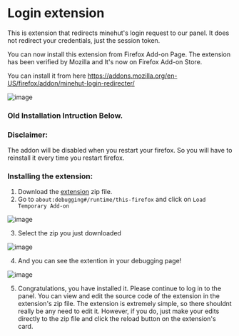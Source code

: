 # Login extension

This is extension that redirects minehut's login request to our panel. It does not redirect your credentials, just the session token.

You can now install this extension from Firefox Add-on Page. The extension has been verified by Mozilla and It's now on Firefox Add-on Store.

You can install it from here https://addons.mozilla.org/en-US/firefox/addon/minehut-login-redirecter/

![image](https://github.com/user-attachments/assets/558f65e7-77e9-47f8-8afb-eb0150a711e3)


### Old Installation Intruction Below.


### Disclaimer:

The addon will be disabled when you restart your firefox. So you will have to reinstall it every time you restart firefox.

### Installing the extension:
1. Download the [extension](https://github.com/Minehut-Improvements/panel/raw/refs/heads/extension-firefox/Minehut_Improved-Firefox-Port.zip) zip file.
2. Go to `about:debugging#/runtime/this-firefox` and click on `Load Temporary Add-on`

![image](https://github.com/user-attachments/assets/c6108e30-d0a0-4589-bb06-3bbb1993676d)

3. Select the zip you just downloaded

![image](https://github.com/user-attachments/assets/c0762826-812c-450b-904b-5737ea3b0fe9)

4. And you can see the extention in your debugging page!

![image](https://github.com/user-attachments/assets/4194a150-9ea3-4218-b8c6-fd7acf367a36)

5. Congratulations, you have installed it. Please continue to log in to the panel.
You can view and edit the source code of the extension in the extension's zip file. The extension is extremely simple, so there shouldnt really be any need to edit it. However, if you do, just make your edits directly to the zip file and click the reload button on the extension's card.
